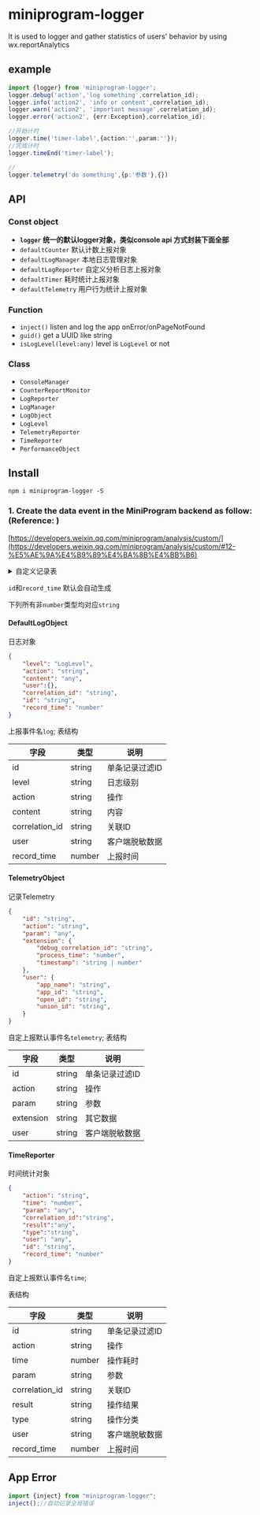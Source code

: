 # miniprogram-logger
It is used to logger and gather statistics of users' behavior by using wx.reportAnalytics

## example

```ts
import {logger} from 'miniprogram-logger';
logger.debug('action','log something',correlation_id);
logger.info('action2', 'info or content',correlation_id);
logger.warn('action2', 'important message',correlation_id);
logger.error('action2', {err:Exception},correlation_id);

//开始计时
logger.time('timer-label',{action:'',param:''});
//完成计时
logger.timeEnd('timer-label');

//
logger.telemetry('do something',{p:'参数'},{})

```

## API

### Const object

* **`logger` 统一的默认logger对象，类似console api 方式封装下面全部**
* `defaultCounter` 默认计数上报对象
* `defaultLogManager` 本地日志管理对象
* `defaultLogReporter` 自定义分析日志上报对象
* `defaultTimer` 耗时统计上报对象
* `defaultTelemetry` 用户行为统计上报对象

### Function
* `inject()` listen and log the app onError/onPageNotFound
* `guid()` get a UUID like string
* `isLogLevel(level:any)` level is `LogLevel` or not

### Class

* `ConsoleManager`
* `CounterReportMonitor`
* `LogReporter`
* `LogManager`
* `LogObject`
* `LogLevel`
* `TelemetryReporter`
* `TimeReporter`
* `PerformanceObject`

## Install

`npm i miniprogram-logger -S`

### 1. Create the data event in the MiniProgram backend as follow:(Reference: )

[https://developers.weixin.qq.com/miniprogram/analysis/custom/](https://developers.weixin.qq.com/miniprogram/analysis/custom/#12-%E5%AE%9A%E4%B9%89%E4%BA%8B%E4%BB%B6)


<details>

<summary>自定义记录表
</summary>

* ![log](https://user-images.githubusercontent.com/6290356/50898793-2bb69700-144b-11e9-933a-0c0349d6a2fb.png)
* ![telemetry](https://user-images.githubusercontent.com/6290356/50898526-666bff80-144a-11e9-84e1-c85d6259255e.png)
* ![time](https://user-images.githubusercontent.com/6290356/50899152-49383080-144c-11e9-8667-dd4aed600380.png)

</details>

`id`和`record_time` 默认会自动生成

下列所有非`number`类型均对应`string`

#### DefaultLogObject

日志对象
```json
{
    "level": "LogLevel",
    "action": "string",
    "content": "any",
    "user":{},
    "correlation_id": "string",
    "id": "string",
    "record_time": "number"
}
```

上报事件名`log`;
表结构

| 字段 | 类型 | 说明 |
|---	|---	|---	|
| id | string| 单条记录过滤ID |
| level | string| 日志级别 |
| action | string| 操作 |
| content | string | 内容 |
| correlation_id | string | 关联ID |
| user | string | 客户端脱敏数据 |
| record_time | number | 上报时间 |

#### TelemetryObject

记录Telemetry
```json
{
    "id": "string",
    "action": "string",
    "param": "any",
    "extension": {
        "debug_correlation_id": "string",
        "process_time": "number",
        "timestamp": "string | number"
    },
    "user": {
        "app_name": "string",
        "app_id": "string",
        "open_id": "string",
        "union_id": "string",
    }
}
```

自定上报默认事件名`telemetry`;
表结构

| 字段 | 类型 | 说明 |
|---	|---	|---	|
| id | string| 单条记录过滤ID |
| action | string| 操作 |
| param | string | 参数 |
| extension | string | 其它数据 |
| user | string | 客户端脱敏数据 |

#### TimeReporter

时间统计对象

```json
{
    "action": "string",
    "time": "number",
    "param": "any",
    "correlation_id":"string",
    "result":"any",
    "type":"string",
    "user": "any",
    "id": "string",
    "record_time": "number"
}
```

自定上报默认事件名`time`;

表结构

| 字段 | 类型 | 说明 |
|---	|---	|---	|
| id | string| 单条记录过滤ID |
| action | string| 操作 |
| time | number | 操作耗时 |
| param | string | 参数 |
| correlation_id | string | 关联ID |
| result | string | 操作结果 |
| type | string | 操作分类 |
| user | string | 客户端脱敏数据 |
| record_time | number | 上报时间 |


## App Error
```js
import {inject} from "miniprogram-logger";
inject();//自动记录全局错误
```